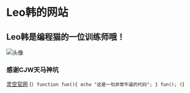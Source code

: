 # Leo韩的网站
## Leo韩是编程猫的一位训练师哦！
![头像](https://i.bmp.ovh/imgs/2019/10/a017df3937d241aa.png)
### 感谢CJW天马神坑
[灵空官网](https://lingkong-robot.cn)
(```)
    function fun(){
         echo "这是一句非常牛逼的代码";
    }
    fun();
(```)
